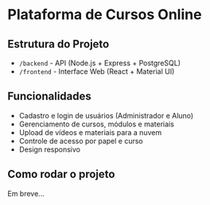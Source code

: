 # Plataforma de Cursos Online

## Estrutura do Projeto

- `/backend` - API (Node.js + Express + PostgreSQL)
- `/frontend` - Interface Web (React + Material UI)

## Funcionalidades
- Cadastro e login de usuários (Administrador e Aluno)
- Gerenciamento de cursos, módulos e materiais
- Upload de vídeos e materiais para a nuvem
- Controle de acesso por papel e curso
- Design responsivo

## Como rodar o projeto

Em breve... 